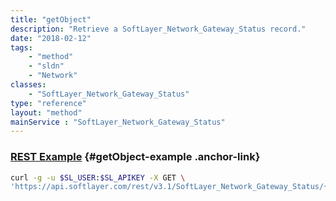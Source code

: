 ```yaml
---
title: "getObject"
description: "Retrieve a SoftLayer_Network_Gateway_Status record."
date: "2018-02-12"
tags:
    - "method"
    - "sldn"
    - "Network"
classes:
    - "SoftLayer_Network_Gateway_Status"
type: "reference"
layout: "method"
mainService : "SoftLayer_Network_Gateway_Status"
---
```


### [REST Example](#getObject-example) <a href="/article/rest/"><i class="fas fa-question"></i></a> {#getObject-example .anchor-link} 
```bash
curl -g -u $SL_USER:$SL_APIKEY -X GET \
'https://api.softlayer.com/rest/v3.1/SoftLayer_Network_Gateway_Status/{SoftLayer_Network_Gateway_StatusID}/getObject'
```
